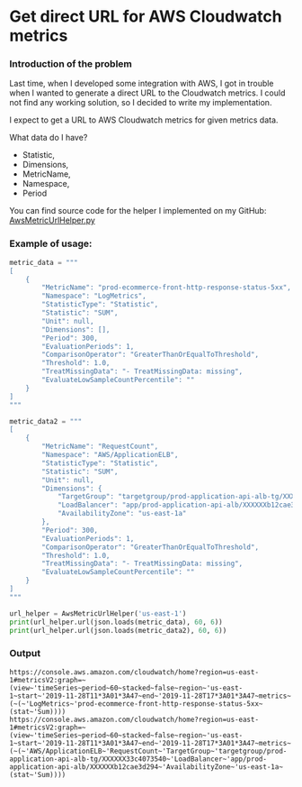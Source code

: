 # Get direct URL for AWS Cloudwatch metrics

### Introduction of the problem

Last time, when I developed some integration with AWS, I got in trouble when I wanted to generate a direct URL to the Cloudwatch metrics. I could not find any working solution, so I decided to write my implementation.

I expect to get a URL to AWS Cloudwatch metrics for given metrics data.

What data do I have?

- Statistic,
- Dimensions,
- MetricName,
- Namespace,
- Period

You can find source code for the helper I implemented on my GitHub: [AwsMetricUrlHelper.py](https://github.com/daniel1302/aws_helpers/blob/master/AwsMetricUrlHelper.py)

### Example of usage:

```python
metric_data = """
[
    {
        "MetricName": "prod-ecommerce-front-http-response-status-5xx",
        "Namespace": "LogMetrics",
        "StatisticType": "Statistic",
        "Statistic": "SUM",
        "Unit": null,
        "Dimensions": [],
        "Period": 300,
        "EvaluationPeriods": 1,
        "ComparisonOperator": "GreaterThanOrEqualToThreshold",
        "Threshold": 1.0,
        "TreatMissingData": "- TreatMissingData: missing",
        "EvaluateLowSampleCountPercentile": ""
    }
]
"""

metric_data2 = """
[
    {
        "MetricName": "RequestCount",
        "Namespace": "AWS/ApplicationELB",
        "StatisticType": "Statistic",
        "Statistic": "SUM",
        "Unit": null,
        "Dimensions": {
            "TargetGroup": "targetgroup/prod-application-api-alb-tg/XXXXXX33c4073540",
            "LoadBalancer": "app/prod-application-api-alb/XXXXXXb12cae3d294",
            "AvailabilityZone": "us-east-1a"
        },
        "Period": 300,
        "EvaluationPeriods": 1,
        "ComparisonOperator": "GreaterThanOrEqualToThreshold",
        "Threshold": 1.0,
        "TreatMissingData": "- TreatMissingData: missing",
        "EvaluateLowSampleCountPercentile": ""
    }
]
"""

url_helper = AwsMetricUrlHelper('us-east-1')
print(url_helper.url(json.loads(metric_data), 60, 6))
print(url_helper.url(json.loads(metric_data2), 60, 6))
```

### Output

```
https://console.aws.amazon.com/cloudwatch/home?region=us-east-1#metricsV2:graph=~(view~'timeSeries~period~60~stacked~false~region~'us-east-1~start~'2019-11-28T11*3A01*3A47~end~'2019-11-28T17*3A01*3A47~metrics~(~(~'LogMetrics~'prod-ecommerce-front-http-response-status-5xx~(stat~'Sum))))
https://console.aws.amazon.com/cloudwatch/home?region=us-east-1#metricsV2:graph=~(view~'timeSeries~period~60~stacked~false~region~'us-east-1~start~'2019-11-28T11*3A01*3A47~end~'2019-11-28T17*3A01*3A47~metrics~(~(~'AWS/ApplicationELB~'RequestCount~'TargetGroup~'targetgroup/prod-application-api-alb-tg/XXXXXX33c4073540~'LoadBalancer~'app/prod-application-api-alb/XXXXXXb12cae3d294~'AvailabilityZone~'us-east-1a~(stat~'Sum))))
```
